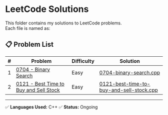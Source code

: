 # LeetCode Solutions

This folder contains my solutions to LeetCode problems.  
Each file is named as:


## 📋 Problem List

| # | Problem | Difficulty | Solution |
|---|---------|------------|----------|
| 1 | [0704 - Binary Search ](https://leetcode.com/problems/binary-search/description/) | Easy | [0704-binary-search.cpp](0704-binary-search.cpp) |
| 2 | [0121 - Best Time to Buy and Sell Stock](https://leetcode.com/problems/best-time-to-buy-and-sell-stock/) | Easy | [0121-best-time-to-buy-and-sell-stock.cpp](0020-valid-parentheses.cpp) |


---

✅ **Languages Used:** C++ 
✅ **Status:** Ongoing


